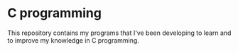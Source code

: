 # C programming 
This repository contains my programs that I've been developing to learn and to improve my knowledge in C programming.
